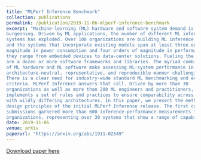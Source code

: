 ```yaml
---
title: "MLPerf Inference Benchmark"
collection: publications
permalink: /publication/2019-11-06-mlperf-inference-benchmark
excerpt: "Machine-learning (ML) hardware and software system demand is
burgeoning. Driven by ML applications, the number of different ML inference
systems has exploded. Over 100 organizations are building ML inference chips,
and the systems that incorporate existing models span at least three orders of
magnitude in power consumption and four orders of magnitude in performance;
they range from embedded devices to data-center solutions. Fueling the hardware
are a dozen or more software frameworks and libraries. The myriad combinations
of ML hardware and ML software make assessing ML-system performance in an
architecture-neutral, representative, and reproducible manner challenging.
There is a clear need for industry-wide standard ML benchmarking and evaluation
criteria. MLPerf Inference answers that call. Driven by more than 30
organizations as well as more than 200 ML engineers and practitioners, MLPerf
implements a set of rules and practices to ensure comparability across systems
with wildly differing architectures. In this paper, we present the method and
design principles of the initial MLPerf Inference release. The first call for
submissions garnered more than 600 inference-performance measurements from 14
organizations, representing over 30 systems that show a range of capabilities."
date: 2019-11-06
venue: arXiv
paperurl: "https://arxiv.org/abs/1911.02549"
---
```


[Download paper here](https://arxiv.org/abs/1911.02549)
